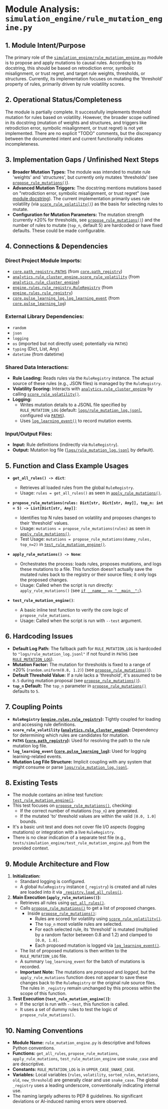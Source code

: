 # Module Analysis: `simulation_engine/rule_mutation_engine.py`

## 1. Module Intent/Purpose

The primary role of the [`simulation_engine/rule_mutation_engine.py`](../../../simulation_engine/rule_mutation_engine.py:) module is to propose and apply mutations to causal rules. According to its docstring, this should be based on retrodiction error, symbolic misalignment, or trust regret, and target rule weights, thresholds, or structures. Currently, its implementation focuses on mutating the 'threshold' property of rules, primarily driven by rule volatility scores.

## 2. Operational Status/Completeness

The module is partially complete. It successfully implements threshold mutation for rules based on volatility. However, the broader scope outlined in its docstring (mutation of weights and structures, and triggers like retrodiction error, symbolic misalignment, or trust regret) is not yet implemented. There are no explicit "TODO" comments, but the discrepancy between the documented intent and current functionality indicates incompleteness.

## 3. Implementation Gaps / Unfinished Next Steps

*   **Broader Mutation Types:** The module was intended to mutate rule 'weights' and 'structures', but currently only mutates 'thresholds' (see [`propose_rule_mutations()`](../../../simulation_engine/rule_mutation_engine.py:36)).
*   **Advanced Mutation Triggers:** The docstring mentions mutations based on "retrodiction error, symbolic misalignment, or trust regret" (see [module docstring](../../../simulation_engine/rule_mutation_engine.py:1-8)). The current implementation primarily uses rule volatility (via [`score_rule_volatility()`](../../../memory/rule_cluster_engine.py:0)) as the basis for selecting rules to mutate.
*   **Configuration for Mutation Parameters:** The mutation strength (currently ±20% for thresholds, see [`propose_rule_mutations()`](../../../simulation_engine/rule_mutation_engine.py:55)) and the number of rules to mutate (`top_n`, default 5) are hardcoded or have fixed defaults. These could be made configurable.

## 4. Connections & Dependencies

### Direct Project Module Imports:
*   [`core.path_registry.PATHS`](../../../core/path_registry.py:) (from [`core.path_registry`](../../../core/path_registry.py:16))
*   [`analytics.rule_cluster_engine.score_rule_volatility`](../../../memory/rule_cluster_engine.py:) (from [`analytics.rule_cluster_engine`](../../../memory/rule_cluster_engine.py:17))
*   [`engine.rules.rule_registry.RuleRegistry`](../../../simulation_engine/rules/rule_registry.py:) (from [`engine.rules.rule_registry`](../../../simulation_engine/rules/rule_registry.py:18))
*   [`core.pulse_learning_log.log_learning_event`](../../../core/pulse_learning_log.py:) (from [`core.pulse_learning_log`](../../../core/pulse_learning_log.py:19))

### External Library Dependencies:
*   `random`
*   `json`
*   `logging`
*   `os` (imported but not directly used; potentially via `PATHS`)
*   `typing` (Dict, List, Any)
*   `datetime` (from datetime)

### Shared Data Interactions:
*   **Rule Loading:** Reads rules via the `RuleRegistry` instance. The actual source of these rules (e.g., JSON files) is managed by the `RuleRegistry`.
*   **Volatility Scoring:** Interacts with [`analytics.rule_cluster_engine`](../../../memory/rule_cluster_engine.py:) by calling [`score_rule_volatility()`](../../../memory/rule_cluster_engine.py:).
*   **Logging:**
    *   Writes mutation details to a JSONL file specified by `RULE_MUTATION_LOG` (default: [`logs/rule_mutation_log.jsonl`](../../../logs/rule_mutation_log.jsonl), configured via [`PATHS`](../../../core/path_registry.py:22)).
    *   Uses [`log_learning_event()`](../../../core/pulse_learning_log.py:) to record mutation events.

### Input/Output Files:
*   **Input:** Rule definitions (indirectly via `RuleRegistry`).
*   **Output:** Mutation log file ([`logs/rule_mutation_log.jsonl`](../../../logs/rule_mutation_log.jsonl) by default).

## 5. Function and Class Example Usages

*   **`get_all_rules() -> dict`**:
    *   Retrieves all loaded rules from the global `RuleRegistry`.
    *   Usage: `rules = get_all_rules()` as seen in [`apply_rule_mutations()`](../../../simulation_engine/rule_mutation_engine.py:66).

*   **`propose_rule_mutations(rules: Dict[str, Dict[str, Any]], top_n: int = 5) -> List[Dict[str, Any]]`**:
    *   Identifies top N rules based on volatility and proposes changes to their 'threshold' values.
    *   Usage: `mutations = propose_rule_mutations(rules)` as seen in [`apply_rule_mutations()`](../../../simulation_engine/rule_mutation_engine.py:71).
    *   Test Usage: `mutations = propose_rule_mutations(dummy_rules, top_n=2)` in [`test_rule_mutation_engine()`](../../../simulation_engine/rule_mutation_engine.py:96).

*   **`apply_rule_mutations() -> None`**:
    *   Orchestrates the process: loads rules, proposes mutations, and logs these mutations to a file. This function doesn't actually save the mutated rules back to the registry or their source files; it only logs the proposed changes.
    *   Usage: Called when the script is run directly: `apply_rule_mutations()` (see [`if __name__ == "__main__":`](../../../simulation_engine/rule_mutation_engine.py:102-108)).

*   **`test_rule_mutation_engine()`**:
    *   A basic inline test function to verify the core logic of `propose_rule_mutations`.
    *   Usage: Called when the script is run with `--test` argument.

## 6. Hardcoding Issues

*   **Default Log Path:** The fallback path for `RULE_MUTATION_LOG` is hardcoded to `"logs/rule_mutation_log.jsonl"` if not found in `PATHS` (see [`RULE_MUTATION_LOG`](../../../simulation_engine/rule_mutation_engine.py:22)).
*   **Mutation Factor:** The mutation for thresholds is fixed to a range of ±20% (`random.uniform(0.8, 1.2)`) (see [`propose_rule_mutations()`](../../../simulation_engine/rule_mutation_engine.py:55)).
*   **Default Threshold Value:** If a rule lacks a 'threshold', it's assumed to be `0.5` during mutation proposal (see [`propose_rule_mutations()`](../../../simulation_engine/rule_mutation_engine.py:50)).
*   **`top_n` Default:** The `top_n` parameter in [`propose_rule_mutations()`](../../../simulation_engine/rule_mutation_engine.py:36) defaults to `5`.

## 7. Coupling Points

*   **`RuleRegistry` ([`engine.rules.rule_registry`](../../../simulation_engine/rules/rule_registry.py:18)):** Tightly coupled for loading and accessing rule definitions.
*   **`score_rule_volatility` ([`analytics.rule_cluster_engine`](../../../memory/rule_cluster_engine.py:17)):** Dependency for determining which rules are candidates for mutation.
*   **`PATHS` ([`core.path_registry`](../../../core/path_registry.py:16)):** Used for resolving the path to the rule mutation log file.
*   **`log_learning_event` ([`core.pulse_learning_log`](../../../core/pulse_learning_log.py:19)):** Used for logging learning-related events.
*   **Mutation Log File Structure:** Implicit coupling with any system that might consume or parse [`logs/rule_mutation_log.jsonl`](../../../logs/rule_mutation_log.jsonl).

## 8. Existing Tests

*   The module contains an inline test function: [`test_rule_mutation_engine()`](../../../simulation_engine/rule_mutation_engine.py:86-100).
*   This test focuses on [`propose_rule_mutations()`](../../../simulation_engine/rule_mutation_engine.py:36), checking:
    *   If the correct number of mutations (`top_n`) are generated.
    *   If the mutated 'to' threshold values are within the valid `[0.0, 1.0]` bounds.
*   It's a basic unit test and does not cover file I/O aspects (logging mutations) or integration with a live `RuleRegistry`.
*   There is no clear indication of a separate test file (e.g., `tests/simulation_engine/test_rule_mutation_engine.py`) from the provided context.

## 9. Module Architecture and Flow

1.  **Initialization:**
    *   Standard logging is configured.
    *   A global `RuleRegistry` instance (`_registry`) is created and all rules are loaded into it via [`_registry.load_all_rules()`](../../../simulation_engine/rule_mutation_engine.py:30).
2.  **Main Execution (`apply_rule_mutations()`):**
    *   Retrieves all rules using [`get_all_rules()`](../../../simulation_engine/rule_mutation_engine.py:32).
    *   Calls [`propose_rule_mutations()`](../../../simulation_engine/rule_mutation_engine.py:36) to get a list of proposed changes.
        *   Inside [`propose_rule_mutations()`](../../../simulation_engine/rule_mutation_engine.py:36):
            *   Rules are scored for volatility using [`score_rule_volatility()`](../../../memory/rule_cluster_engine.py:).
            *   The `top_n` most volatile rules are selected.
            *   For each selected rule, its 'threshold' is mutated (multiplied by a random factor between 0.8 and 1.2) and clamped to `[0.0, 1.0]`.
            *   Each proposed mutation is logged via [`log_learning_event()`](../../../core/pulse_learning_log.py:).
    *   The list of proposed mutations is then written to the `RULE_MUTATION_LOG` file.
    *   A summary `log_learning_event` for the batch of mutations is recorded.
    *   **Important Note:** The mutations are *proposed* and *logged*, but the `apply_rule_mutations` function does not appear to save these changes back to the `RuleRegistry` or the original rule source files. The rules in `_registry` remain unchanged by this process within the scope of this function.
3.  **Test Execution (`test_rule_mutation_engine()`):**
    *   If the script is run with `--test`, this function is called.
    *   It uses a set of dummy rules to test the logic of `propose_rule_mutations()`.

## 10. Naming Conventions

*   **Module Name:** `rule_mutation_engine.py` is descriptive and follows Python conventions.
*   **Functions:** `get_all_rules`, `propose_rule_mutations`, `apply_rule_mutations`, `test_rule_mutation_engine` use `snake_case` and are descriptive.
*   **Constants:** `RULE_MUTATION_LOG` is in `UPPER_CASE_SNAKE_CASE`.
*   **Variables:** Local variables (`rules`, `volatility`, `sorted_rules`, `mutations`, `old`, `new_threshold`) are generally clear and use `snake_case`. The global `_registry` uses a leading underscore, conventionally indicating internal use.
*   The naming largely adheres to PEP 8 guidelines. No significant deviations or AI-induced naming errors were observed.